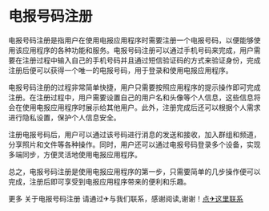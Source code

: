 # 电报号码注册

电报号码注册是指用户在使用电报应用程序时需要注册一个电报号码，以便能够使用该应用程序的各种功能和服务。电报号码注册可以通过手机号码来完成，用户需要在注册过程中输入自己的手机号码并且通过短信验证码的方式来验证身份，完成注册后便可以获得一个唯一的电报号码，用于登录和使用电报应用程序。

电报号码注册的过程非常简单快捷，用户只需要按照应用程序的提示操作即可完成注册。在注册过程中，用户需要设置自己的用户名和头像等个人信息，这些信息将会在使用电报应用程序时展示给其他用户。此外，注册完成后还可以根据个人需求进行隐私设置，保护个人信息安全。

注册电报号码后，用户可以通过该号码进行消息的发送和接收，加入群组和频道，分享照片和文件等各种操作。同时，用户还可以通过电报号码登录多个设备，实现多端同步，方便灵活地使用电报应用程序。

总之，电报号码注册是使用电报应用程序的第一步，只需要简单的几步操作便可以完成，注册后即可享受到电报应用程序带来的便利和乐趣。

更多 关于电报号码注册 请通过✈与我们联系，感谢阅读,谢谢！[点✈这里联系](https://c.k02.cc)